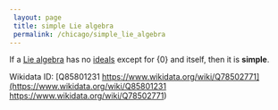 ```yaml
---
 layout: page
 title: simple Lie algebra
 permalink: /chicago/simple_lie_algebra
---
```

If a [Lie algebra](https://defsmath.github.io/DefsMath/Lie_algebra) has no [ideals](https://defsmath.github.io/DefsMath/ideal_of_a_Lie_algebra) except for $\{0\}$ and itself, then it is **simple**.

Wikidata ID: [Q85801231
https://www.wikidata.org/wiki/Q78502771](https://www.wikidata.org/wiki/Q85801231
https://www.wikidata.org/wiki/Q78502771)